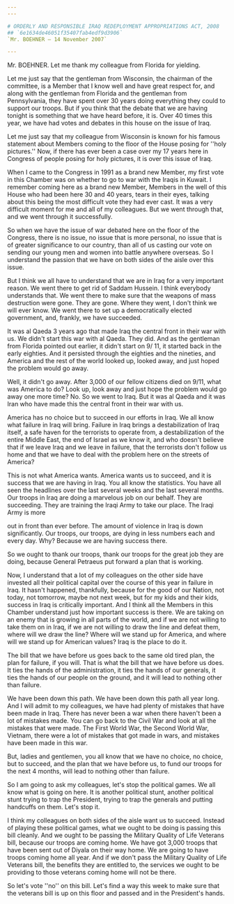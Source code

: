 ```yaml
---
---

# ORDERLY AND RESPONSIBLE IRAQ REDEPLOYMENT APPROPRIATIONS ACT, 2008
## `6e1634de46051f35407fab4edf9d3906`
`Mr. BOEHNER — 14 November 2007`

---
```



Mr. BOEHNER. Let me thank my colleague from Florida for yielding.

Let me just say that the gentleman from Wisconsin, the chairman of 
the committee, is a Member that I know well and have great respect for, 
and along with the gentleman from Florida and the gentleman from 
Pennsylvania, they have spent over 30 years doing everything they could 
to support our troops. But if you think that the debate that we are 
having tonight is something that we have heard before, it is. Over 40 
times this year, we have had votes and debates in this house on the 
issue of Iraq.

Let me just say that my colleague from Wisconsin is known for his 
famous statement about Members coming to the floor of the House posing 
for ''holy pictures.'' Now, if there has ever been a case over my 17 
years here in Congress of people posing for holy pictures, it is over 
this issue of Iraq.

When I came to the Congress in 1991 as a brand new Member, my first 
vote in this Chamber was on whether to go to war with the Iraqis in 
Kuwait. I remember coming here as a brand new Member, Members in the 
well of this House who had been here 30 and 40 years, tears in their 
eyes, talking about this being the most difficult vote they had ever 
cast. It was a very difficult moment for me and all of my colleagues. 
But we went through that, and we went through it successfully.

So when we have the issue of war debated here on the floor of the 
Congress, there is no issue, no issue that is more personal, no issue 
that is of greater significance to our country, than all of us casting 
our vote on sending our young men and women into battle anywhere 
overseas. So I understand the passion that we have on both sides of the 
aisle over this issue.

But I think we all have to understand that we are in Iraq for a very 
important reason. We went there to get rid of Saddam Hussein. I think 
everybody understands that. We went there to make sure that the weapons 
of mass destruction were gone. They are gone. Where they went, I don't 
think we will ever know. We went there to set up a democratically 
elected government, and, frankly, we have succeeded.

It was al Qaeda 3 years ago that made Iraq the central front in their 
war with us. We didn't start this war with al Qaeda. They did. And as 
the gentleman from Florida pointed out earlier, it didn't start on 9/
11, it started back in the early eighties. And it persisted through the 
eighties and the nineties, and America and the rest of the world looked 
up, looked away, and just hoped the problem would go away.

Well, it didn't go away. After 3,000 of our fellow citizens died on 
9/11, what was America to do? Look up, look away and just hope the 
problem would go away one more time? No. So we went to Iraq. But it was 
al Qaeda and it was Iran who have made this the central front in their 
war with us.

America has no choice but to succeed in our efforts in Iraq. We all 
know what failure in Iraq will bring. Failure in Iraq brings a 
destabilization of Iraq itself, a safe haven for the terrorists to 
operate from, a destabilization of the entire Middle East, the end of 
Israel as we know it, and who doesn't believe that if we leave Iraq and 
we leave in failure, that the terrorists don't follow us home and that 
we have to deal with the problem here on the streets of America?

This is not what America wants. America wants us to succeed, and it 
is success that we are having in Iraq. You all know the statistics. You 
have all seen the headlines over the last several weeks and the last 
several months. Our troops in Iraq are doing a marvelous job on our 
behalf. They are succeeding. They are training the Iraqi Army to take 
our place. The Iraqi Army is more


out in front than ever before. The amount of violence in Iraq is down 
significantly. Our troops, our troops, are dying in less numbers each 
and every day. Why? Because we are having success there.

So we ought to thank our troops, thank our troops for the great job 
they are doing, because General Petraeus put forward a plan that is 
working.

Now, I understand that a lot of my colleagues on the other side have 
invested all their political capital over the course of this year in 
failure in Iraq. It hasn't happened, thankfully, because for the good 
of our Nation, not today, not tomorrow, maybe not next week, but for my 
kids and their kids, success in Iraq is critically important. And I 
think all the Members in this Chamber understand just how important 
success is there. We are taking on an enemy that is growing in all 
parts of the world, and if we are not willing to take them on in Iraq, 
if we are not willing to draw the line and defeat them, where will we 
draw the line? Where will we stand up for America, and where will we 
stand up for American values? Iraq is the place to do it.

The bill that we have before us goes back to the same old tired plan, 
the plan for failure, if you will. That is what the bill that we have 
before us does. It ties the hands of the administration, it ties the 
hands of our generals, it ties the hands of our people on the ground, 
and it will lead to nothing other than failure.

We have been down this path. We have been down this path all year 
long. And I will admit to my colleagues, we have had plenty of mistakes 
that have been made in Iraq. There has never been a war when there 
haven't been a lot of mistakes made. You can go back to the Civil War 
and look at all the mistakes that were made. The First World War, the 
Second World War, Vietnam, there were a lot of mistakes that got made 
in wars, and mistakes have been made in this war.

But, ladies and gentlemen, you all know that we have no choice, no 
choice, but to succeed, and the plan that we have before us, to fund 
our troops for the next 4 months, will lead to nothing other than 
failure.

So I am going to ask my colleagues, let's stop the political games. 
We all know what is going on here. It is another political stunt, 
another political stunt trying to trap the President, trying to trap 
the generals and putting handcuffs on them. Let's stop it.

I think my colleagues on both sides of the aisle want us to succeed. 
Instead of playing these political games, what we ought to be doing is 
passing this bill cleanly. And we ought to be passing the Military 
Quality of Life Veterans bill, because our troops are coming home. We 
have got 3,000 troops that have been sent out of Diyala on their way 
home. We are going to have troops coming home all year. And if we don't 
pass the Military Quality of Life Veterans bill, the benefits they are 
entitled to, the services we ought to be providing to those veterans 
coming home will not be there.

So let's vote ''no'' on this bill. Let's find a way this week to make 
sure that the veterans bill is up on this floor and passed and in the 
President's hands.